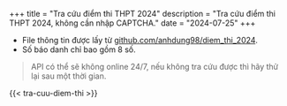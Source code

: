 +++
title = "Tra cứu điểm thi THPT 2024"
description = "Tra cứu điểm thi THPT 2024, không cần nhập CAPTCHA."
date = "2024-07-25"
+++

+ File thông tin được lấy từ [github.com/anhdung98/diem_thi_2024](https://github.com/anhdung98/diem_thi_2024/).
+ Số báo danh chỉ bao gồm 8 số.
> API có thể sẽ không online 24/7, nếu không tra cứu được thì hãy thử lại sau một thời gian.

{{< tra-cuu-diem-thi >}}
